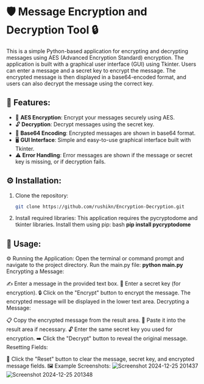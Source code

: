 # 🛡️ Message Encryption and Decryption Tool 🔒

This is a simple Python-based application for encrypting and decrypting messages using AES (Advanced Encryption Standard) encryption. The application is built with a graphical user interface (GUI) using Tkinter. Users can enter a message and a secret key to encrypt the message. The encrypted message is then displayed in a base64-encoded format, and users can also decrypt the message using the correct key.

## 🌟 Features:
- 🔐 **AES Encryption**: Encrypt your messages securely using AES.
- 🔓 **Decryption**: Decrypt messages using the secret key.
- 🔑 **Base64 Encoding**: Encrypted messages are shown in base64 format.
- 🖥️ **GUI Interface**: Simple and easy-to-use graphical interface built with Tkinter.
- ⚠️ **Error Handling**: Error messages are shown if the message or secret key is missing, or if decryption fails.

## ⚙️ Installation:

1. Clone the repository:
   ```bash
   git clone https://github.com/rushikn/Encryption-Decryption.git
   
2. Install required libraries: This application requires the pycryptodome and tkinter libraries. Install them using pip:
bash
**pip install pycryptodome**
## 🚀 Usage:
⚙️ Running the Application:
Open the terminal or command prompt and navigate to the project directory.
Run the main.py file:
**python main.py**
Encrypting a Message:

✍️ Enter a message in the provided text box.
🔑 Enter a secret key (for encryption).
🔒 Click on the "Encrypt" button to encrypt the message. The encrypted message will be displayed in the lower text area.
Decrypting a Message:

📋 Copy the encrypted message from the result area.
🔑 Paste it into the result area if necessary.
🔓 Enter the same secret key you used for encryption.
➡️ Click the "Decrypt" button to reveal the original message.
Resetting Fields:

🔄 Click the "Reset" button to clear the message, secret key, and encrypted message fields.
🖼️ Example Screenshots:
![Screenshot 2024-12-25 201437](https://github.com/user-attachments/assets/df087922-04d0-486b-b02c-0f3a32e2eea2)
![Screenshot 2024-12-25 201348](https://github.com/user-attachments/assets/52026cc8-57e8-44a8-a156-c9e2ceeb619f)



